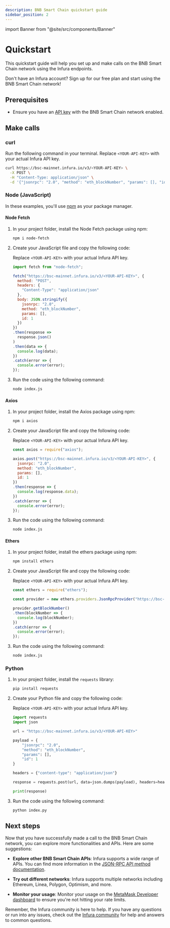 ```yaml
---
description: BNB Smart Chain quickstart guide
sidebar_position: 2
---
```


import Banner from "@site/src/components/Banner"

# Quickstart

This quickstart guide will help you set up and make calls on the BNB Smart Chain network using the Infura endpoints.

<Banner>
Don't have an Infura account? Sign up for our free plan and start using the BNB Smart Chain network!
</Banner>

## Prerequisites

- Ensure you have an [API key](../../../developer-tools/dashboard/get-started/create-api.md) with the BNB Smart Chain network enabled.

## Make calls

### curl

Run the following command in your terminal. Replace `<YOUR-API-KEY>` with your actual Infura API key.

```bash
curl https://bsc-mainnet.infura.io/v3/<YOUR-API-KEY> \
  -X POST \
  -H "Content-Type: application/json" \
  -d '{"jsonrpc": "2.0", "method": "eth_blockNumber", "params": [], "id": 1}'
```

### Node (JavaScript)

In these examples, you'll use [npm](https://docs.npmjs.com/downloading-and-installing-node-js-and-npm) as your package manager.

#### Node Fetch

1. In your project folder, install the Node Fetch package using npm:

    ```bash
    npm i node-fetch
    ``````

1. Create your JavaScript file and copy the following code:

    Replace `<YOUR-API-KEY>` with your actual Infura API key.

    ```javascript title="index.js"
    import fetch from "node-fetch";

    fetch("https://bsc-mainnet.infura.io/v3/<YOUR-API-KEY>", {
      method: "POST",
      headers: {
        "Content-Type": "application/json"
      },
      body: JSON.stringify({
        jsonrpc: "2.0",
        method: "eth_blockNumber",
        params: [],
        id: 1
      })
    })
    .then(response =>
      response.json()
    )
    .then(data => {
      console.log(data);
    })
    .catch(error => {
      console.error(error);
    });
    ```

1. Run the code using the following command:

    ```bash
    node index.js
    ```

#### Axios

1. In your project folder, install the Axios package using npm:

    ```bash
    npm i axios
    ``````

1. Create your JavaScript file and copy the following code:

    Replace `<YOUR-API-KEY>` with your actual Infura API key.

    ```javascript title="index.js"
    const axios = require("axios");
    
    axios.post("https://bsc-mainnet.infura.io/v3/<YOUR-API-KEY>", {
      jsonrpc: "2.0",
      method: "eth_blockNumber",
      params: [],
      id: 1
    })
    .then(response => {
      console.log(response.data);
    })
    .catch(error => {
      console.error(error);
    });
    ```

1. Run the code using the following command:

    ```bash
    node index.js
    ```

#### Ethers

1. In your project folder, install the ethers package using npm:

    ```bash
    npm install ethers
    ``````

1. Create your JavaScript file and copy the following code:

    Replace `<YOUR-API-KEY>` with your actual Infura API key.

    ```javascript title="index.js"
    const ethers = require("ethers");

    const provider = new ethers.providers.JsonRpcProvider("https://bsc-mainnet.infura.io/v3/<YOUR-API-KEY>");

    provider.getBlockNumber()
    .then(blockNumber => {
      console.log(blockNumber);
    })
    .catch(error => {
      console.error(error);
    });
    ```

1. Run the code using the following command:

    ```bash
    node index.js
    ```

### Python

1. In your project folder, install the `requests` library:

    ```bash
    pip install requests
    ``````

1. Create your Python file and copy the following code:

    Replace `<YOUR-API-KEY>` with your actual Infura API key.

    ```python title="index.py"
    import requests
    import json

    url = "https://bsc-mainnet.infura.io/v3/<YOUR-API-KEY>"

    payload = {
        "jsonrpc": "2.0",
        "method": "eth_blockNumber",
        "params": [],
        "id": 1
    }

    headers = {"content-type": "application/json"}

    response = requests.post(url, data=json.dumps(payload), headers=headers).json()

    print(response)
    ```

1. Run the code using the following command:

    ```bash
    python index.py
    ```

## Next steps

Now that you have successfully made a call to the BNB Smart Chain network, you can explore more functionalities and APIs. Here are some suggestions:

- **Explore other BNB Smart Chain APIs**: Infura supports a wide range of APIs. You can find more information in the
[JSON-RPC API method documentation](json-rpc-methods/index.md).

- **Try out different networks**: Infura supports multiple networks including Ethereum, Linea, Polygon, Optimism, and more.

- **Monitor your usage**: Monitor your usage on the [MetaMask Developer dashboard](../../../../developer-tools/dashboard/how-to/dashboard-stats/) to ensure you're not hitting your rate limits.

Remember, the Infura community is here to help. If you have any questions or run into any issues, check out the
[Infura community](https://community.infura.io/) for help and answers to common questions.
